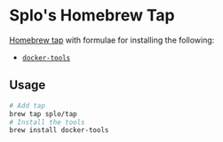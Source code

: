 # Splo's Homebrew Tap

[Homebrew tap](https://docs.brew.sh/Taps) with formulae for installing the following:

- [`docker-tools`](https://github.com/splo/docker-tools)

## Usage

```bash
# Add tap
brew tap splo/tap
# Install the tools
brew install docker-tools
```
